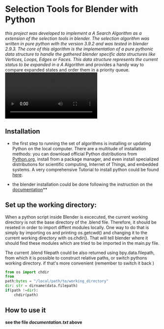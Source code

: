 # Selection Tools for Blender with Python
**this project was developed to implement a A* Search Algorithm as a extension of the selection tools in blender. The selection algorithm was written in pure python with the version 3.9.2 and was tested in blender 2.9.3.
The core of this algorithm is the implementation of a pure pythonic data structure to handle the gathered blender specific data structures like Vertices, Loops, Edges or Faces. This data structure represents the current status to be expanded in a A* Algorithm and provides a handy way to compare expanded states and order them in a priority queue.  
![](selection_manager_test.avi)
## Installation 
- the first step to running the set of algorithms is installing or updating Python on the local computer. There are a multitude of installation methods: you can download official Python distributions from [Python.org](https://www.python.org/), install from a package manager, and even install specialized distributions for scientific computing, Internet of Things, and embedded systems. A very comprehensive Tutorial to install python could be found [here](https://realpython.com/installing-python/).

- the blender installation could be done following the instruction on the [documentation](https://docs.blender.org/manual/en/latest/getting_started/installing/index.html)**
## Set up the working directory:
When a python script inside Blender is excecuted, the current working directory is not the base directory of the .blend file. Therefore, it should be reseted in order to import diffent modules locally. One way to do that is simply by importing os and printing os.getcwd() and changing it to the current working directory with os.chdir(). That will tell blender where it should find these modules which are tried to be imported in the main.py file.

The current .blend filepath could be also returned using bpy.data.filepath, from which it is possible to construct relative paths, or switch pythons working directory. if that's more convenient (remember to switch it back )
```python
from os import chdir
from
path:bytes = "/local/path/to/working_directory"
dir: str = dirname(data.filepath)
if(path !=dir):
    chdir(path)
```

## How to use it 
**see the file _documentation.txt_ above**
